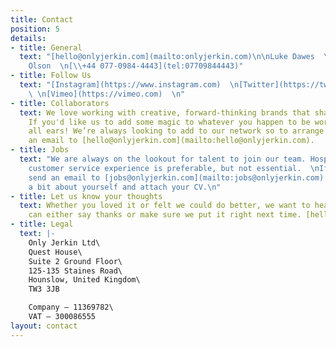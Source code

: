 ```yaml
---
title: Contact
position: 5
details:
- title: General
  text: "[hello@onlyjerkin.com](mailto:onlyjerkin.com)\n\nLuke Dawes  \n[\\+44 079-0306-0321](tel:07903060321)\n\nJessica
    Olson  \n[\\+44 077-0984-4443](tel:07709844443)"
- title: Follow Us
  text: "[Instagram](https://www.instagram.com)  \n[Twitter](https://twitter.com)
    \ \n[Vimeo](https://vimeo.com)  \n"
- title: Collaborators
  text: We love working with creative, forward-thinking brands that share our values.
    If you'd like us to add some magic to whatever you happen to be working on, we're
    all ears! We’re always looking to add to our network so to arrange a chat, send
    an email to [hello@onlyjerkin.com](mailto:hello@onlyjerkin.com).
- title: Jobs
  text: "We are always on the lookout for talent to join our team. Hospitality and/or
    customer service experience is preferable, but not essential.  \nIf you are interested,
    send an email to [jobs@onlyjerkin.com](mailto:jobs@onlyjerkin.com) telling us
    a bit about yourself and attach your CV.\n"
- title: Let us know your thoughts
  text: Whether you loved it or felt we could do better, we want to hear it so we
    can either say thanks or make sure we put it right next time. [hello@onlyjerkin.com](mailto:hello@onlyjerkin.com)
- title: Legal
  text: |-
    Only Jerkin Ltd\
    Quest House\
    Suite 2 Ground Floor\
    125-135 Staines Road\
    Hounslow, United Kingdom\
    TW3 3JB

    Company — 11369782\
    VAT — 300086555
layout: contact
---
```


